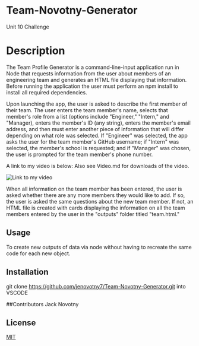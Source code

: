 # Team-Novotny-Generator
Unit 10 Challenge



# Description
The Team Profile Generator is a command-line-input application run in Node that requests information from the user about members of an engineering team and generates an HTML file displaying that information.  Before running the application the user must perform an npm install to install all required dependencies.

Upon launching the app, the user is asked to describe the first member of their team.  The user enters the team member's name, selects that member's role from a list (options include "Engineer," "Intern," and "Manager), enters the member's ID (any string), enters the member's email address, and then must enter another piece of information that will differ depending on what role was selected.  If "Engineer" was selected, the app asks the user for the team member's GitHub username; if "Intern" was selected, the member's school is requested; and if "Manager" was chosen, the user is prompted for the team member's phone number.

A link to my video is below: Also see Video.md for downloads of the video.

![Link to my video](https://drive.google.com/file/d/1grLSNuH-63r2UV474qdHWoKwU_CAb5dz/view?usp=sharing)

When all information on the team member has been entered, the user is asked whether there are any more members they would like to add.  If so, the user is asked the same questions about the new team member.  If not, an HTML file is created with cards displaying the information on all the team members entered by the user in the "outputs" folder titled "team.html."


## Usage
To create new outputs of data via node without having to recreate the same code for each new object.



## Installation

git clone https://github.com/jenovotny7/Team-Novotny-Generator.git into VSCODE


##Contributors
Jack Novotny



## License
[MIT](https://choosealicense.com/licenses/mit/)
